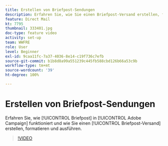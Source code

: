 ```yaml
---
title: Erstellen von Briefpost-Sendungen
description: Erfahren Sie, wie Sie einen Briefpost-Versand erstellen, formatieren und ausführen.
feature: Direct Mail
kt: 7795
thumbnail: 333401.jpg
doc-type: feature video
activity: set-up
team: WWFRE
role: User
level: Beginner
exl-id: 9caa11fc-7a37-4036-8e14-c19f736c7efb
source-git-commit: b1b8d8a99a551239c445fb588cbd126b66a53c9b
workflow-type: tm+mt
source-wordcount: '39'
ht-degree: 100%

---
```


# Erstellen von Briefpost-Sendungen

Erfahren Sie, wie [!UICONTROL Briefpost] in [!UICONTROL Adobe Campaign] funktioniert und wie Sie einen [!UICONTROL Briefpost-Versand] erstellen, formatieren und ausführen.

>[!VIDEO](https://video.tv.adobe.com/v/333401?quality=12&learn=on)
